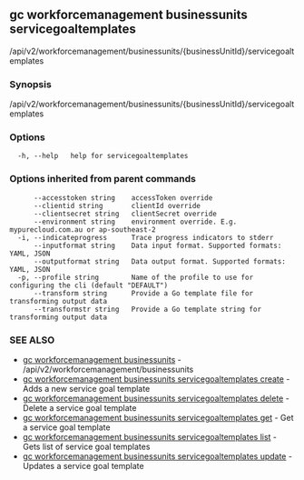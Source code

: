 ## gc workforcemanagement businessunits servicegoaltemplates

/api/v2/workforcemanagement/businessunits/{businessUnitId}/servicegoaltemplates

### Synopsis

/api/v2/workforcemanagement/businessunits/{businessUnitId}/servicegoaltemplates

### Options

```
  -h, --help   help for servicegoaltemplates
```

### Options inherited from parent commands

```
      --accesstoken string    accessToken override
      --clientid string       clientId override
      --clientsecret string   clientSecret override
      --environment string    environment override. E.g. mypurecloud.com.au or ap-southeast-2
  -i, --indicateprogress      Trace progress indicators to stderr
      --inputformat string    Data input format. Supported formats: YAML, JSON
      --outputformat string   Data output format. Supported formats: YAML, JSON
  -p, --profile string        Name of the profile to use for configuring the cli (default "DEFAULT")
      --transform string      Provide a Go template file for transforming output data
      --transformstr string   Provide a Go template string for transforming output data
```

### SEE ALSO

* [gc workforcemanagement businessunits](gc_workforcemanagement_businessunits.html)	 - /api/v2/workforcemanagement/businessunits
* [gc workforcemanagement businessunits servicegoaltemplates create](gc_workforcemanagement_businessunits_servicegoaltemplates_create.html)	 - Adds a new service goal template
* [gc workforcemanagement businessunits servicegoaltemplates delete](gc_workforcemanagement_businessunits_servicegoaltemplates_delete.html)	 - Delete a service goal template
* [gc workforcemanagement businessunits servicegoaltemplates get](gc_workforcemanagement_businessunits_servicegoaltemplates_get.html)	 - Get a service goal template
* [gc workforcemanagement businessunits servicegoaltemplates list](gc_workforcemanagement_businessunits_servicegoaltemplates_list.html)	 - Gets list of service goal templates
* [gc workforcemanagement businessunits servicegoaltemplates update](gc_workforcemanagement_businessunits_servicegoaltemplates_update.html)	 - Updates a service goal template


